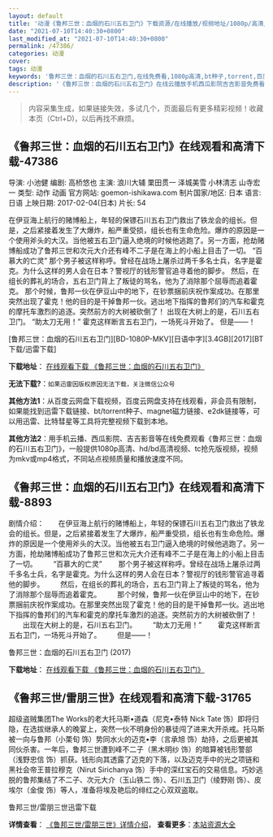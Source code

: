 ```yaml
---
layout: default
title: '动漫《鲁邦三世：血烟的石川五右卫门》下载资源/在线播放/视频地址/1080p/高清/蓝光'
date: "2021-07-10T14:40:30+0800"
last_modified_at: "2021-07-10T14:40:30+0800"
permalink: /47386/
categories: 动漫
cover:
tags: 动漫
keywords: '鲁邦三世：血烟的石川五右卫门,在线免费看,1080p高清,bt种子,torrent,百度云盘,magnet,磁力链,迅雷下载资源'
description: '《鲁邦三世：血烟的石川五右卫门》在线云播放手机西瓜影院吉吉影音免费看，1080p高清bd/hd未删减完整版和tc抢先枪版，mkv/mp4格式，附带bt/torrent种子、magnet/磁力链、百度云盘、网盘资源迅雷下载链接'
---
```


>内容采集生成，如果链接失效，多试几个，页面最后有更多精彩视频！收藏本页（Ctrl+D)，以后再找不麻烦。


## 《鲁邦三世：血烟的石川五右卫门》在线观看和高清下载-47386

导演: 小池健 编剧: 高桥悠也 主演: 浪川大辅 栗田贯一 泽城美雪 小林清志 山寺宏一 类型: 动作 动画 官方网站: goemon-ishikawa.com 制片国家/地区: 日本 语言: 日语 上映日期: 2017-02-04(日本) 片长: 54

在伊豆海上航行的赌博船上，年轻的保镖石川五右卫门救出了铁龙会的组长。但是，之后紧接着发生了大爆炸，船严重受损，组长也有生命危险。爆炸的原因是一个使用斧头的大汉。当他被五右卫门逼入绝境的时候他逃跑了。另一方面，抢劫赌博船成功了鲁邦三世和次元大介还有峰不二子是在海上的小船上目击了一切。 “百慕大的亡灵” 那个男子被这样称呼。曾经在战场上屠杀过两千多名士兵，名字是霍克。为什么这样的男人会在日本？警视厅的钱形警官追寻着他的脚步。 然后，在组长的葬礼的场合，五右卫门背上了叛徒的骂名，他为了消除那个屈辱而追着霍克。 那个时候，鲁邦一伙在伊豆山中的地下，在钞票捆前庆祝作案成功。在那里突然出现了霍克！他的目的是干掉鲁邦一伙。逃出地下指挥的鲁邦们的汽车和霍克的摩托车激烈的追逐。突然前方的大树被砍倒了！ 出现在大树上的是，石川五右卫门。 “助太刀无用！” 霍克这样断言五右卫门，一场死斗开始了。 但是——！


[鲁邦三世：血烟的石川五右卫门][BD-1080P-MKV][日语中字][3.4GB][2017][BT下载/迅雷下载]

**下载地址**： [在线观看下载 《鲁邦三世：血烟的石川五右卫门》](https://www.btdx8.com/torrent/lupin_sansei_chikemuri_no_ishikawa_goemon_2017.html) 


**无法下载?**：`如果迅雷因版权原因无法下载，关注微信公众号 `

**其他方法1**：从百度云网盘下载视频，百度云网盘支持在线观看，非会员有限制，如果能找到迅雷下载链接、bt/torrent种子、magnet磁力链接、e2dk链接等，可以用迅雷、比特彗星等工具将完整视频下载到本地。

**其他方法2**：用手机云播、西瓜影院、吉吉影音等在线免费观看《鲁邦三世：血烟的石川五右卫门》，一般提供1080p高清、hd/bd高清视频、tc抢先版视频，视频为mkv或mp4格式，不同站点视频质量和播放速度不同。


## 《鲁邦三世：血烟的石川五右卫门》在线观看和高清下载-8893

剧情介绍：　　在伊豆海上航行的赌博船上，年轻的保镖石川五右卫门救出了铁龙会的组长。但是，之后紧接着发生了大爆炸，船严重受损，组长也有生命危险。爆炸的原因是一个使用斧头的大汉。当他被五右卫门逼入绝境的时候他逃跑了。另一方面，抢劫赌博船成功了鲁邦三世和次元大介还有峰不二子是在海上的小船上目击了一切。 　　“百慕大的亡灵” 　　那个男子被这样称呼。曾经在战场上屠杀过两千多名士兵，名字是霍克。为什么这样的男人会在日本？警视厅的钱形警官追寻着他的脚步。 　　然后，在组长的葬礼的场合，五右卫门背上了叛徒的骂名，他为了消除那个屈辱而追着霍克。 　　那个时候，鲁邦一伙在伊豆山中的地下，在钞票捆前庆祝作案成功。在那里突然出现了霍克！他的目的是干掉鲁邦一伙。逃出地下指挥的鲁邦们的汽车和霍克的摩托车激烈的追逐。突然前方的大树被砍倒了！ 　　出现在大树上的是，石川五右卫门。 　　“助太刀无用！” 　　霍克这样断言五右卫门，一场死斗开始了。 　　但是——！


鲁邦三世：血烟的石川五右卫门 (2017)

**下载地址**： [在线观看下载 《鲁邦三世：血烟的石川五右卫门》](https://www.btbtdy.me/btdy/dy10272.html) 


## 《鲁邦三世/雷朋三世》在线观看和高清下载-31765

超级盗贼集团The Works的老大托马斯&bull;道森（尼克&bull;泰特 Nick Tate 饰）即将归隐，在选拔继承人的晚宴上，突然一伙不明身份的暴徒闯了进来大开杀戒。托马斯被一向与鲁邦（小栗旬 饰）势同水火的迈克&bull;李（言承旭 饰）劫持，之后更被其同伙杀害。一年后，鲁邦三世遭到峰不二子（黑木明纱 饰）的暗算被钱形警部（浅野忠信 饰）抓获。钱形向其透露了迈克的下落，以及迈克手中的光之项链和黑社会帝王普拉穆克（Nirut Sirichanya 饰）手中的深红宝石的交易信息。巧妙逃脱的鲁邦集结了不二子、次元大介（玉山铁二 饰）、石川五卫门（绫野刚 饰）、皮埃尔（金俊 饰）等人，准备将埃及艳后的绯红之心双双盗取。<!---剧情end--->


鲁邦三世/雷朋三世迅雷下载

**详情查看**： [《鲁邦三世/雷朋三世》详情介绍](/movie/31765/)， **查看更多**：[本站资源大全](/movie/t/all/)

